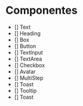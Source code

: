 # Componentes

- [] Text
- [] Heading
- [] Box
- [] Button
- [] TextInput
- [] TextArea
- [] Checkbox
- [] Avatar
- [] MultiStep
- [] Toast
- [] Tooltip
- [] Toast